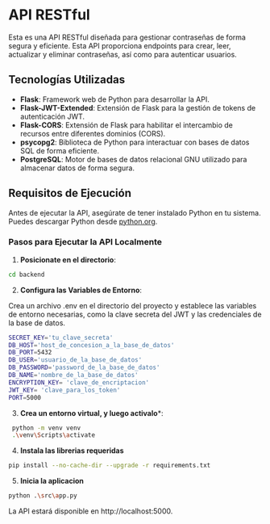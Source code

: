 # API RESTful

Esta es una API RESTful diseñada para gestionar contraseñas de forma segura y eficiente. Esta API proporciona endpoints para crear, leer, actualizar y eliminar contraseñas, así como para autenticar usuarios.

## Tecnologías Utilizadas

- **Flask**: Framework web de Python para desarrollar la API.
- **Flask-JWT-Extended**: Extensión de Flask para la gestión de tokens de autenticación JWT.
- **Flask-CORS**: Extensión de Flask para habilitar el intercambio de recursos entre diferentes dominios (CORS).
- **psycopg2**: Biblioteca de Python para interactuar con bases de datos SQL de forma eficiente.
- **PostgreSQL**: Motor de bases de datos relacional GNU utilizado para almacenar datos de forma segura.

## Requisitos de Ejecución

Antes de ejecutar la API, asegúrate de tener instalado Python en tu sistema. Puedes descargar Python desde [python.org](https://www.python.org/).

### Pasos para Ejecutar la API Localmente

1. **Posicionate en el directorio**:

```sh
cd backend
```

2. **Configura las Variables de Entorno**:


Crea un archivo .env en el directorio del proyecto y establece las variables de entorno necesarias, como la clave secreta del JWT y las credenciales de la base de datos.

```sh
SECRET_KEY='tu_clave_secreta'
DB_HOST='host_de_concesion_a_la_base_de_datos'
DB_PORT=5432
DB_USER='usuario_de_la_base_de_datos'
DB_PASSWORD='password_de_la_base_de_datos'
DB_NAME='nombre_de_la_base_de_datos'
ENCRYPTION_KEY= 'clave_de_encriptacion'
JWT_KEY= 'clave_para_los_token'
PORT=5000
```

3. **Crea un entorno virtual, y luego activalo***:

```sh
 python -m venv venv 
 .\venv\Scripts\activate
```

4. **Instala las librerias requeridas**

```sh
pip install --no-cache-dir --upgrade -r requirements.txt
```

5. **Inicia la aplicacion**

```sh
python .\src\app.py
```

La API estará disponible en http://localhost:5000.

